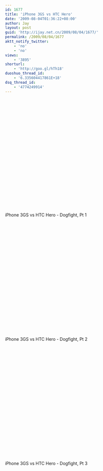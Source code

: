 ```yaml
---
id: 1677
title: 'iPhone 3GS vs HTC Hero'
date: '2009-08-04T01:36:22+08:00'
author: Jay
layout: post
guid: 'http://ijay.net.cn/2009/08/04/1677/'
permalink: /2009/08/04/1677
aktt_notify_twitter:
    - 'no'
    - 'no'
views:
    - '3895'
shorturl:
    - 'http://goo.gl/hTh18'
duoshuo_thread_id:
    - '6.335604417861E+18'
dsq_thread_id:
    - '4774249914'
---
```


<div class="youtube-video"><object width="425" height="355"><param name="movie" value="http://www.youtube.com/v/G5F0Ruzwos8"> </param><param name="wmode" value="transparent"> </param><embed src="http://www.youtube.com/v/G5F0Ruzwos8" type="application/x-shockwave-flash" wmode="transparent" width="425" height="355"> </embed>   </object></div><br />iPhone 3GS vs HTC Hero - Dogfight, Pt 1<br /><br /><div class="youtube-video"><object width="425" height="355"><param name="movie" value="http://www.youtube.com/v/5xMUEhFBJ8g"> </param><param name="wmode" value="transparent"> </param><embed src="http://www.youtube.com/v/5xMUEhFBJ8g" type="application/x-shockwave-flash" wmode="transparent" width="425" height="355"> </embed>  </object></div><br />iPhone 3GS vs HTC Hero - Dogfight, Pt 2<br /><br /><div class="youtube-video"><object width="425" height="355"><param name="movie" value="http://www.youtube.com/v/xa1zvj5YDy4"> </param><param name="wmode" value="transparent"> </param><embed src="http://www.youtube.com/v/xa1zvj5YDy4" type="application/x-shockwave-flash" wmode="transparent" width="425" height="355"> </embed> </object></div><br />iPhone 3GS vs HTC Hero - Dogfight, Pt 3